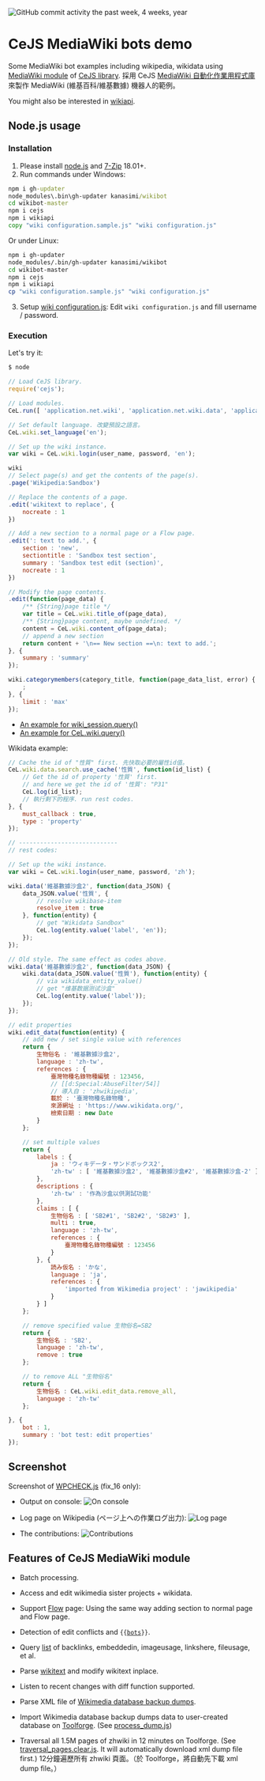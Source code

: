 ﻿![GitHub commit activity the past week, 4 weeks, year](https://img.shields.io/github/commit-activity/y/kanasimi/wikibot.svg)
<!--
[![BCH compliance](https://bettercodehub.com/edge/badge/kanasimi/wikibot?branch=master)](https://bettercodehub.com/)
-->

# CeJS MediaWiki bots demo
Some MediaWiki bot examples including wikipedia, wikidata using [MediaWiki module](https://github.com/kanasimi/CeJS/blob/master/application/net/wiki) of [CeJS library](https://github.com/kanasimi/CeJS).
採用 CeJS [MediaWiki 自動化作業用程式庫](https://github.com/kanasimi/CeJS/blob/master/application/net/wiki)來製作 MediaWiki (維基百科/維基數據) 機器人的範例。

You might also be interested in [wikiapi](https://github.com/kanasimi/wikiapi).

## Node.js usage

### Installation
1. Please install [node.js](https://nodejs.org/) and [7-Zip](https://www.7-zip.org/) 18.01+.
2. Run commands under Windows:
```bat
npm i gh-updater
node_modules\.bin\gh-updater kanasimi/wikibot
cd wikibot-master
npm i cejs
npm i wikiapi
copy "wiki configuration.sample.js" "wiki configuration.js"
```

Or under Linux:
```bash
npm i gh-updater
node_modules/.bin/gh-updater kanasimi/wikibot
cd wikibot-master
npm i cejs
npm i wikiapi
cp "wiki configuration.sample.js" "wiki configuration.js"
```
3. Setup [wiki configuration.js](https://github.com/kanasimi/wikibot/blob/master/wiki%20configuration.sample.js): Edit `wiki configuration.js` and fill username / password.

### Execution
Let's try it:
```bash
$ node
```
```javascript
// Load CeJS library.
require('cejs');

// Load modules.
CeL.run([ 'application.net.wiki', 'application.net.wiki.data', 'application.net.wiki.admin' ]);

// Set default language. 改變預設之語言。
CeL.wiki.set_language('en');

// Set up the wiki instance.
var wiki = CeL.wiki.login(user_name, password, 'en');

wiki
// Select page(s) and get the contents of the page(s).
.page('Wikipedia:Sandbox')

// Replace the contents of a page.
.edit('wikitext to replace', {
	nocreate : 1
})

// Add a new section to a normal page or a Flow page.
.edit(': text to add.', {
	section : 'new',
	sectiontitle : 'Sandbox test section',
	summary : 'Sandbox test edit (section)',
	nocreate : 1
})

// Modify the page contents.
.edit(function(page_data) {
	/** {String}page title */
	var title = CeL.wiki.title_of(page_data),
	/** {String}page content, maybe undefined. */
	content = CeL.wiki.content_of(page_data);
	// append a new section
	return content + '\n== New section ==\n: text to add.';
}, {
	summary : 'summary'
});

wiki.categorymembers(category_title, function(page_data_list, error) {
	;
}, {
	limit : 'max'
});

```

* [An example for wiki_session.query()](https://github.com/kanasimi/wikibot/blob/9727497238c81cfe8189bcafdb6bb17684720a9d/20171025.fix_LintErrors.js)
* [An example for CeL.wiki.query()](https://github.com/kanasimi/wikibot/blob/3913874380093eebae250442c083e74883239620/20171025.fix_LintErrors.js)

Wikidata example:
```javascript
// Cache the id of "性質" first. 先快取必要的屬性id值。
CeL.wiki.data.search.use_cache('性質', function(id_list) {
	// Get the id of property '性質' first.
	// and here we get the id of '性質': "P31"
	CeL.log(id_list);
	// 執行剩下的程序. run rest codes.
}, {
	must_callback : true,
	type : 'property'
});

// ----------------------------
// rest codes:

// Set up the wiki instance.
var wiki = CeL.wiki.login(user_name, password, 'zh');

wiki.data('維基數據沙盒2', function(data_JSON) {
	data_JSON.value('性質', {
		// resolve wikibase-item
		resolve_item : true
	}, function(entity) {
		// get "Wikidata Sandbox"
		CeL.log(entity.value('label', 'en'));
	});
});

// Old style. The same effect as codes above.
wiki.data('維基數據沙盒2', function(data_JSON) {
	wiki.data(data_JSON.value('性質'), function(entity) {
		// via wikidata_entity_value()
		// get "维基数据测试沙盒"
		CeL.log(entity.value('label'));
	});
});

// edit properties
wiki.edit_data(function(entity) {
	// add new / set single value with references
	return {
		生物俗名 : '維基數據沙盒2',
		language : 'zh-tw',
		references : {
			臺灣物種名錄物種編號 : 123456,
			// [[d:Special:AbuseFilter/54]]
			// 導入自 : 'zhwikipedia',
			載於 : '臺灣物種名錄物種',
			來源網址 : 'https://www.wikidata.org/',
			檢索日期 : new Date
		}
	};

	// set multiple values
	return {
		labels : {
			ja : 'ウィキデータ・サンドボックス2',
			'zh-tw' : [ '維基數據沙盒2', '維基數據沙盒#2', '維基數據沙盒-2' ]
		},
		descriptions : {
			'zh-tw' : '作為沙盒以供測試功能'
		},
		claims : [ {
			生物俗名 : [ 'SB2#1', 'SB2#2', 'SB2#3' ],
			multi : true,
			language : 'zh-tw',
			references : {
				臺灣物種名錄物種編號 : 123456
			}
		}, {
			読み仮名 : 'かな',
			language : 'ja',
			references : {
				'imported from Wikimedia project' : 'jawikipedia'
			}
		} ]
	};

	// remove specified value 生物俗名=SB2
	return {
		生物俗名 : 'SB2',
		language : 'zh-tw',
		remove : true
	};

	// to remove ALL "生物俗名"
	return {
		生物俗名 : CeL.wiki.edit_data.remove_all,
		language : 'zh-tw'
	};

}, {
	bot : 1,
	summary : 'bot test: edit properties'
});

```


## Screenshot
Screenshot of [WPCHECK.js](https://github.com/kanasimi/wikibot/blob/master/20151002.WPCHECK.js) (fix_16 only):

* Output on console:
![On console](https://upload.wikimedia.org/wikipedia/commons/7/7c/20151002.WPCHECK.console.c.png)

* Log page on Wikipedia (ページ上への作業ログ出力):
![Log page](https://upload.wikimedia.org/wikipedia/commons/d/da/20151002.WPCHECK.log.c.png)

* The contributions:
![Contributions](https://upload.wikimedia.org/wikipedia/commons/f/f1/20151002.WPCHECK.contributions.c.png)


## Features of CeJS MediaWiki module
* Batch processing.
* Access and edit wikimedia sister projects + wikidata.
* Support [Flow](https://www.mediawiki.org/wiki/Flow) page: Using the same way adding section to normal page and Flow page.
* Detection of edit conflicts and <code>{{[bots](https://meta.wikimedia.org/wiki/Template:Bots)}}</code>.
* Query [list](https://www.mediawiki.org/wiki/API:Lists) of backlinks, embeddedin, imageusage, linkshere, fileusage, et al.
* Parse [wikitext](https://www.mediawiki.org/wiki/Wikitext) and modify wikitext inplace.
* Listen to recent changes with diff function supported.

* Parse XML file of [Wikimedia database backup dumps](http://dumps.wikimedia.org/backup-index.html).
* Import Wikimedia database backup dumps data to user-created database on [Toolforge](http://tools.wmflabs.org/). (See [process_dump.js](https://github.com/kanasimi/wikibot/blob/master/task/process_dump.js))
* Traversal all 1.5M pages of zhwiki in 12 minutes on Toolforge. (See [traversal_pages.clear.js](https://github.com/kanasimi/wikibot/blob/master/archive/traversal_pages.clear.js). It will automatically download xml dump file first.) 12分鐘遍歷所有 zhwiki 頁面。（於 Toolforge，將自動先下載 xml dump file。）
